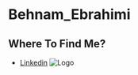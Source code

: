# Behnam_Ebrahimi




## Where To Find Me?

- [Linkedin](https://www.linkedin.com/in/behnam-ebrahimi-7b417473/)
![Logo](https://dev-to-uploads.s3.amazonaws.com/uploads/articles/th5xamgrr6se0x5ro4g6.png)

  

